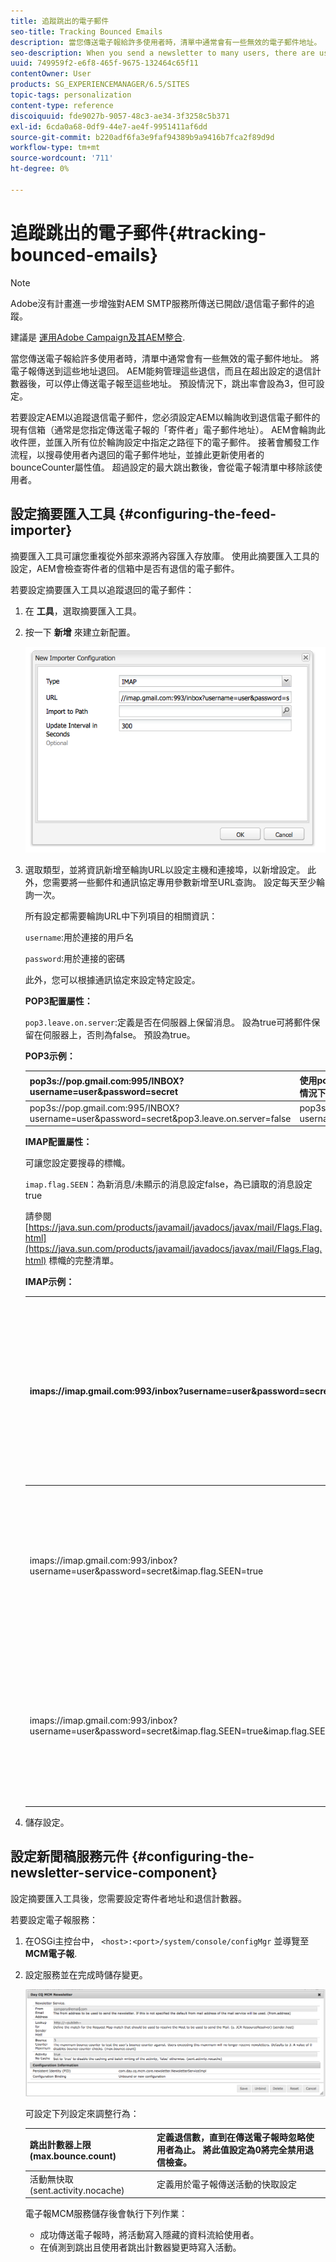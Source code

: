 ```yaml
---
title: 追蹤跳出的電子郵件
seo-title: Tracking Bounced Emails
description: 當您傳送電子報給許多使用者時，清單中通常會有一些無效的電子郵件地址。 將電子報傳送到這些地址退回。 AEM能夠管理這些退信，而且在超出設定的退信計數器後，可以停止傳送電子報至這些地址。
seo-description: When you send a newsletter to many users, there are usually some invalid emails addresses in the list. Sending newsletters to those addresses bounce back. AEM is capable of managing those bounces and can stop sending newsletters to those addresses after the configured bounce counter is exceeded.
uuid: 749959f2-e6f8-465f-9675-132464c65f11
contentOwner: User
products: SG_EXPERIENCEMANAGER/6.5/SITES
topic-tags: personalization
content-type: reference
discoiquuid: fde9027b-9057-48c3-ae34-3f3258c5b371
exl-id: 6cda0a68-0df9-44e7-ae4f-9951411af6dd
source-git-commit: b220adf6fa3e9faf94389b9a9416b7fca2f89d9d
workflow-type: tm+mt
source-wordcount: '711'
ht-degree: 0%

---
```


# 追蹤跳出的電子郵件{#tracking-bounced-emails}

>[!NOTE]
>
>Adobe沒有計畫進一步增強對AEM SMTP服務所傳送已開啟/退信電子郵件的追蹤。
>
>建議是 [運用Adobe Campaign及其AEM整合](/help/sites-administering/campaign.md).

當您傳送電子報給許多使用者時，清單中通常會有一些無效的電子郵件地址。 將電子報傳送到這些地址退回。 AEM能夠管理這些退信，而且在超出設定的退信計數器後，可以停止傳送電子報至這些地址。 預設情況下，跳出率會設為3，但可設定。

若要設定AEM以追蹤退信電子郵件，您必須設定AEM以輪詢收到退信電子郵件的現有信箱（通常是您指定傳送電子報的「寄件者」電子郵件地址）。 AEM會輪詢此收件匣，並匯入所有位於輪詢設定中指定之路徑下的電子郵件。 接著會觸發工作流程，以搜尋使用者內退回的電子郵件地址，並據此更新使用者的bounceCounter屬性值。 超過設定的最大跳出數後，會從電子報清單中移除該使用者。

## 設定摘要匯入工具 {#configuring-the-feed-importer}

摘要匯入工具可讓您重複從外部來源將內容匯入存放庫。 使用此摘要匯入工具的設定，AEM會檢查寄件者的信箱中是否有退信的電子郵件。

若要設定摘要匯入工具以追蹤退回的電子郵件：

1. 在 **工具**，選取摘要匯入工具。

1. 按一下 **新增** 來建立新配置。

   ![chlimage_1](assets/chlimage_1a.png)

1. 選取類型，並將資訊新增至輪詢URL以設定主機和連接埠，以新增設定。 此外，您需要將一些郵件和通訊協定專用參數新增至URL查詢。 設定每天至少輪詢一次。

   所有設定都需要輪詢URL中下列項目的相關資訊：

   `username`:用於連接的用戶名

   `password`:用於連接的密碼

   此外，您可以根據通訊協定來設定特定設定。

   **POP3配置屬性：**

   `pop3.leave.on.server`:定義是否在伺服器上保留消息。 設為true可將郵件保留在伺服器上，否則為false。 預設為true。

   **POP3示例：**

   | pop3s://pop.gmail.com:995/INBOX?username=user&amp;password=secret | 使用pop3 over SSL連接埠995上的GMail，使用用戶/密碼，預設情況下將消息保留在伺服器上 |
   |---|---|
   | pop3s://pop.gmail.com:995/INBOX?username=user&amp;password=secret&amp;pop3.leave.on.server=false | pop3s://pop.gmail.com:995/INBOX?username=user&amp;password=secret&amp;pop3.leave.on.server=false |

   **IMAP配置屬性：**

   可讓您設定要搜尋的標幟。

   `imap.flag.SEEN`：為新消息/未顯示的消息設定false，為已讀取的消息設定true

   請參閱 [https://java.sun.com/products/javamail/javadocs/javax/mail/Flags.Flag.html](https://java.sun.com/products/javamail/javadocs/javax/mail/Flags.Flag.html) 標幟的完整清單。

   **IMAP示例：**

   | imaps://imap.gmail.com:993/inbox?username=user&amp;password=secret | 使用IMAP over SSL連接埠993上的GMail，使用用戶/密碼。 預設情況下僅獲取新消息。 |
   |---|---|
   | imaps://imap.gmail.com:993/inbox?username=user&amp;password=secret&amp;imap.flag.SEEN=true | 使用IMAP over SSL連接到具有用戶/密碼的GMail 993，但只獲得已被看到的消息。 |
   | imaps://imap.gmail.com:993/inbox?username=user&amp;password=secret&amp;imap.flag.SEEN=true&amp;imap.flag.SEEN=false | 使用IMAP over SSL連接到GMail 993，使用用戶/密碼，已讀取或新消息。 |

1. 儲存設定。

## 設定新聞稿服務元件 {#configuring-the-newsletter-service-component}

設定摘要匯入工具後，您需要設定寄件者地址和退信計數器。

若要設定電子報服務：

1. 在OSGi主控台中， `<host>:<port>/system/console/configMgr` 並導覽至 **MCM電子報**.

1. 設定服務並在完成時儲存變更。

   ![chlimage_1-1](assets/chlimage_1-1a.png)

   可設定下列設定來調整行為：

   | 跳出計數器上限(max.bounce.count) | 定義退信數，直到在傳送電子報時忽略使用者為止。 將此值設定為0將完全禁用退信檢查。 |
   |---|---|
   | 活動無快取(sent.activity.nocache) | 定義用於電子報傳送活動的快取設定 |

   電子報MCM服務儲存後會執行下列作業：

   * 成功傳送電子報時，將活動寫入隱藏的資料流給使用者。
   * 在偵測到跳出且使用者跳出計數器變更時寫入活動。
